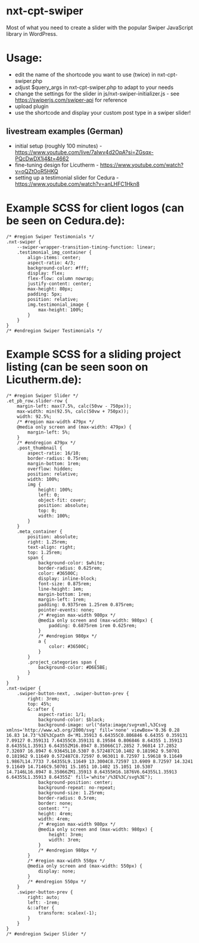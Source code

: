 # nxt-cpt-swiper
Most of what you need to create a slider with the popular Swiper JavaScript library in WordPress.

# Usage:
- edit the name of the shortcode you want to use (twice) in nxt-cpt-swiper.php
- adjust $query_args in nxt-cpt-swiper.php to adapt to your needs
- change the settings for the slider in js/nxt-swiper-initializer.js - see https://swiperjs.com/swiper-api for reference
- upload plugin
- use the shortcode and display your custom post type in a swiper slider!

## livestream examples (German)
- initial setup (roughly 100 minutes) - https://www.youtube.com/live/7aIwv4d2OpA?si=ZGsqx-PQcDwDX1j4&t=4662
- fine-tuning design for Licutherm - https://www.youtube.com/watch?v=oQZtOoR5HKQ
- setting up a testimonial slider for Cedura - https://www.youtube.com/watch?v=anLHFC1Hkn8

# Example SCSS for client logos (can be seen on Cedura.de):

```
/* #region Swiper Testimonials */
.nxt-swiper {
	--swiper-wrapper-transition-timing-function: linear;
	.testimonial_img_container {
		align-items: center;
		aspect-ratio: 4/3;
		background-color: #fff;
		display: flex;
		flex-flow: column nowrap;
		justify-content: center;
		max-height: 80px;
		padding: 5px;
		position: relative;
		img.testimonial_image {
			max-height: 100%;
		}
	}
}
/* #endregion Swiper Testimonials */
```

# Example SCSS for a sliding project listing (can be seen soon on Licutherm.de):

```
/* #region Swiper Slider */
.et_pb_row.slider-row {
	margin-left: max(7.5%, calc(50vw - 750px));
	max-width: min(92.5%, calc(50vw + 750px));
	width: 92.5%;
	/* #region max-width 479px */
	@media only screen and (max-width: 479px) {
		margin-left: 5%;
	}
	/* #endregion 479px */
	.post_thumbnail {
		aspect-ratio: 16/10;
		border-radius: 0.75rem;
		margin-bottom: 1rem;
		overflow: hidden;
		position: relative;
		width: 100%;
		img {
			height: 100%;
			left: 0;
			object-fit: cover;
			position: absolute;
			top: 0;
			width: 100%;
		}
	}
	.meta_container {
		position: absolute;
		right: 1.25rem;
		text-align: right;
		top: 1.25rem;
		span {
			background-color: $white;
			border-radius: 0.625rem;
			color: #36500C;
			display: inline-block;
			font-size: 0.875rem;
			line-height: 1em;
			margin-bottom: 1rem;
			margin-left: 1rem;
			padding: 0.9375rem 1.25rem 0.875rem;
			pointer-events: none;
			/* #region max-width 980px */
			@media only screen and (max-width: 980px) {
				padding: 0.6875rem 1rem 0.625rem;
			}
			/* #endregion 980px */
			a {
				color: #36500C;
			}
		}
		.project_categories span {
			background-color: #D6E5BE;
		}
	}
}
.nxt-swiper {
	.swiper-button-next, .swiper-button-prev {
		right: 3rem;
		top: 45%;
		&::after {
			aspect-ratio: 1/1;
			background-color: $black;
			background-image: url("data:image/svg+xml,%3Csvg xmlns='http://www.w3.org/2000/svg' fill='none' viewBox='0.36 0.28 16.83 14.73'%3E%3Cpath d='M1.35913 6.64355C0.806846 6.64355 0.359131 7.09127 0.359131 7.64355C0.359131 8.19584 0.806846 8.64355 1.35913 8.64355L1.35913 6.64355ZM16.8947 8.35066C17.2852 7.96014 17.2852 7.32697 16.8947 6.93645L10.5307 0.572487C10.1402 0.181962 9.50701 0.181962 9.11649 0.572487C8.72597 0.963011 8.72597 1.59618 9.11649 1.9867L14.7733 7.64355L9.11649 13.3004C8.72597 13.6909 8.72597 14.3241 9.11649 14.7146C9.50701 15.1051 10.1402 15.1051 10.5307 14.7146L16.8947 8.35066ZM1.35913 8.64355H16.1876V6.64355L1.35913 6.64355L1.35913 8.64355Z' fill='white'/%3E%3C/svg%3E");
			background-position: center;
			background-repeat: no-repeat;
			background-size: 1.25rem;
			border-radius: 0.5rem;
			border: none;
			content: "";
			height: 4rem;
			width: 4rem;
			/* #region max-width 980px */
			@media only screen and (max-width: 980px) {
				height: 3rem;
				width: 3rem;
			}
			/* #endregion 980px */
		}
		/* #region max-width 550px */
		@media only screen and (max-width: 550px) {
			display: none;
		}
		/* #endregion 550px */
	}
	.swiper-button-prev {
		right: auto;
		left: -1rem;
		&::after {
			transform: scalex(-1);
		}
	}
}
/* #endregion Swiper Slider */
```
